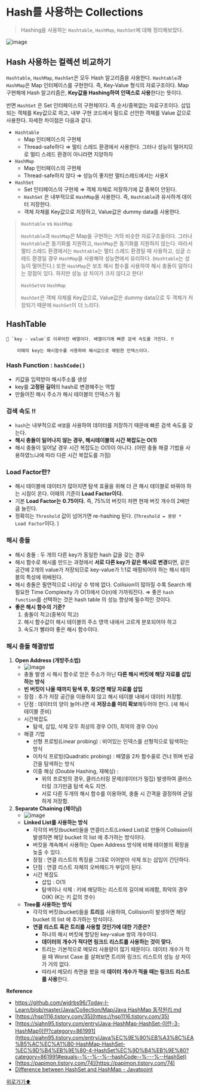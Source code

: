 # Hash를 사용하는 Collections

> Hashing을 사용하는 `Hashtable`, `HashMap`, `HashSet`에 대해 정리해보았다.

![image](https://user-images.githubusercontent.com/77563814/186735509-98e4141f-c0c1-4cf9-b2c7-250b2c3cb8cd.png)

## Hash 사용하는 컬렉션 비교하기

`Hashtable`, `HashMap`, `HashSet`은 모두 Hash 알고리즘을 사용한다. `Hashtable`과 `HashMap`은 Map 인터페이스를 구현한다. 즉, Key-Value 형식의 자료구조이다. Map 구현체에 Hash 알고리즘은, **Key값을 Hashing하여 인덱스로 사용**한다는 뜻이다.

반면 `HashSet` 은 Set 인터페이스의 구현체이다. 즉 순서/중복없는 자료구조이다. 삽입되는 객체를 Key값으로 하고, 내부 구현 코드에서 필드로 선언한 객체를 Value 값으로 사용한다. 자세한 차이점은 다음과 같다.

* `Hashtable`
  * Map 인터페이스의 구현체
  * Thread-safe하다 ⇒ 멀티 스레드 환경에서 사용한다. 그러나 성능이 떨어지므로 멀티 스레드 환경이 아니라면 지양하자
* `HashMap`
  * Map 인터페이스의 구현체
  * Thread-safe하지 않다 ⇒ 성능이 좋지만 멀티스레드에서는 사용X
* `HashSet`
  * Set 인터페이스의 구현체 ⇒ 객체 자체로 저장하기에 값 중복이 안된다.
  * `HashSet` 은 내부적으로 `HashMap`을 사용한다. 즉, `Hashtable`과 유사하게 데이터 저장한다.
  * 객체 자체를 Key값으로 저장하고, Value값은 dummy data를 사용한다.

> `Hashtable` vs `HashMap`
>
> `Hashtable`과 `HashMap`은 Map을 구현하는 거의 비슷한 자료구조들이다. 그러나 `Hashtable`은 동기화를 지원하고, `HashMap`은 동기화를 지원하지 않는다. 따라서 멀티 스레드 환경에서는 `Hashtable`는 멀티 스레드 환경일 때 사용하고, 싱글 스레드 환경일 경우 `HashMap`을 사용해야 성능면에서 유리하다. (`Hashtable`는 성능이 떨어진다.) 또한 `HashMap`은 보조 해시 함수를 사용하여 해시 충돌이 덜하다는 장점이 있다. 하지만 성능 상 차이가 크지 않다고 한다!
>
> `HashSet`vs `HashMap`
>
> `HashSet`은 객체 자체를 Key값으로, Value값은 dummy data으로 두 객체가 저장되기 때문에 `HashSet`이 더 느리다.

## HashTable

```
🌟 `key - value`로 이루어진 배열이다. 배열이기에 빠른 검색 속도를 가진다. ‼

    이때의 key는 해시함수를 사용하여 해시값으로 매핑한 인덱스이다.
```

### Hash Function : `hashCode()`

* 키값을 입력받아 해시주소를 생성
* key를 **고정된 길이**의 hash로 변경해주는 역할
* 만들어진 해시 주소가 해시 테이블의 인덱스가 됨

### **검색 속도 ‼**

* `hash`는 내부적으로 `배열`을 사용하여 데이터를 저장하기 때문에 빠른 검색 속도를 갖는다.
* **해시 충돌이 일어나지 않는 경우, 해시테이블의 시간 복잡도는 O(1)**
* 해시 충돌이 일어날 경우 시간 복잡도는 O(1)이 아니다. (어떤 충돌 해결 기법을 사용하였느냐에 따라 다른 시간 복잡도를 가짐)

### **Load Factor란?**

* 해시 테이블에 데이터가 많아지면 탐색 효율을 위해 더 큰 해시 테이블로 바꿔야 하는 시점이 온다. 이때의 기준이 **Load Factor이다.**
* 기본 **Load Factor는** **0.75이다.** 즉, 75%의 버킷이 차면 현재 버킷 개수의 2배만큼 늘린다.
* 정확히는 `Threshold` 값이 넘어가면 re-hashing 된다. (`Threshold = 용량 * Load Factor`이다. )

### **해시 충돌**

* 해시 충돌 : 두 개의 다른 key가 동일한 hash 값을 갖는 경우
* 해시 함수로 해시를 만드는 과정에서 **서로 다른 key가 같은 해시로 변경**되면, 같은 공간에 2개의 value가 저장되므로 key-value가 1:1로 매핑되어야 하는 해시 테이블의 특성에 위배된다.
* 해시 충돌은 필연적으로 나타날 수 밖에 없다. Collision이 많아질 수록 Search 에 필요한 Time Complexity 가 O(1)에서 O(n)에 가까워진다. ⇒ 좋은 `hash function`를 선택하는 것은 hash table 의 성능 향상에 필수적인 것이다.
* **좋은 해시 함수의 기준?**
  1. 충돌이 적고(중복이 적고)
  2. 해시 함수값이 해시 테이블의 주소 영역 내에서 고르게 분포되어야 하고
  3. 속도가 빨라야 좋은 해시 함수이다.

### 해시 **충돌 해결방법**

1. **Open Address (개방주소법)**
   * ![image](https://user-images.githubusercontent.com/77563814/186735860-369c813f-65a3-49e8-b2af-634f17294b97.png)
   * 충돌 발생 시 해시 함수로 얻은 주소가 아닌 **다른 해시 버킷에 해당 자료를 삽입하는 방식**
   * **빈 버킷이 나올 때까지 탐색 후, 찾으면 해당 자료를 삽입**
   * 장점 : 추가 저장 공간을 이용하지 않고 해시 테이블 내에서 데이터 저장함.
   * 단점 : 데이터의 양이 늘어나면 새 **저장소를 미리 확보**해두어야 한다. (새 해시 테이블 준비)
   * 시간복잡도
     * 탐색, 삽입, 삭제 모두 최상의 경우 O(1), 최악의 경우 O(n)
   * 해결 기법
     * 선형 프로빙(Linear probing) : 비어있는 인덱스를 선형적으로 탐색하는 방식
     * 이차식 프로빙(Quadratic probing) : 배열을 2차 함수꼴로 건너 뛰며 빈공간을 탐색하는 방식
     * 이중 해싱 (Double Hashing, 재해싱) :
       * 위의 프로빙의 경우, 클러스터링 문제(데이터가 밀집) 발생하여 클러스터링 크기만큼 탐색 속도 지연.
       * 서로 다른 두개의 해시 함수를 이용하여, 충돌 시 간격을 결정하여 균일하게 저장함.
2. **Separate Chaining (체이닝)**
   * ![image](https://user-images.githubusercontent.com/77563814/186735895-a219c60c-a6c5-4f87-9942-506216cd26fd.png)
   * **Linked List를 사용하는 방식**
     * 각각의 버킷(bucket)들을 연결리스트(Linked List)로 만들어 Collision이 발생하면 해당 bucket 의 list 에 추가하는 방식이다.
     * 버킷을 계속해서 사용하는 Open Address 방식에 비해 테이블의 확장을 늦출 수 있다.
     * 장점 : 연결 리스트의 특징을 그대로 이어받아 삭제 또는 삽입이 간단하다.
     * 단점 : 연결 리스트 자체의 오버헤드가 부담이 된다.
     * 시간 복잡도
       * 삽입 : O(1)
       * 탐색이나 삭제 : 키에 해당하는 리스트의 길이에 비례함, 최악의 경우 O(K) (K는 키 값의 갯수)
   * **Tree를 사용하는 방식**
     * 각각의 버킷(bucket)들을 **트리**를 사용하여, Collision이 발생하면 해당 bucket 의 list 에 추가하는 방식이다.
     * **연결 리스트 혹은 트리를 사용할 것인가에 대한 기준은?**
       * 하나의 해시 버킷에 할당된 key-value 쌍의 개수이다.
       * **데이터의 개수가 적다면 링크드 리스트를 사용하는 것이 맞다.**
       * 트리는 기본적으로 메모리 사용량이 많기 때문이다. 데이터 개수가 적을 때 Worst Case 를 살펴보면 트리와 링크드 리스트의 성능 상 차이가 거의 없다.
       * 따라서 메모리 측면을 봤을 때 **데이터 개수가 적을 때는 링크드 리스트를 사용**한다.

**Reference**

* [https://github.com/wjdrbs96/Today-I-Learn/blob/master/Java/Collection/Map/Java HashMap 동작원리.md](https://github.com/wjdrbs96/Today-I-Learn/blob/master/Java/Collection/Map/Java%20HashMap%20%EB%8F%99%EC%9E%91%EC%9B%90%EB%A6%AC.md)
* [https://hsp1116.tistory.com/35](https://hsp1116.tistory.com/35)
* [https://siahn95.tistory.com/entry/Java-HashMap-HashSet-이란-3-HashMap이란?category=861991](https://siahn95.tistory.com/entry/Java%EC%9E%90%EB%A3%8C%EA%B5%AC%EC%A1%B0-HashMap-HashSet-%EC%9D%B4%EB%9E%80-4-HashSet%EC%9D%B4%EB%9E%80?category=861991#equals--%--%--%--hashCode--%---%--HashSet)
* [https://papimon.tistory.com/74](https://papimon.tistory.com/74)
* [Difference between HashSet and HashMap - Javatpoint](https://www.javatpoint.com/difference-between-hashset-and-hashmap)

[위로가기⬆](collections\_hash.md#java-collections---hash-🔍)
